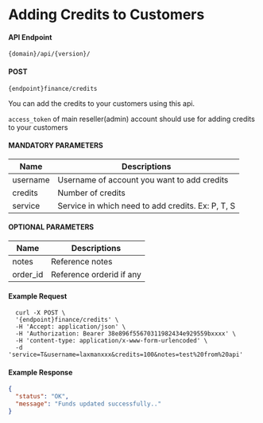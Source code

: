 # Adding Credits to Customers

#### API Endpoint

```
{domain}/api/{version}/
```

#### POST

```
{endpoint}finance/credits
```

You can add the credits to your customers using this api.

`access_token` of main reseller(admin) account should use for adding credits to your customers

#### MANDATORY PARAMETERS

| Name     | Descriptions                                      |
| -------- | ------------------------------------------------- |
| username | Username of account you want to add credits       |
| credits  | Number of credits                                 |
| service  | Service in which need to add credits. Ex: P, T, S |

#### OPTIONAL PARAMETERS

| Name     | Descriptions             |
| -------- | ------------------------ |
| notes    | Reference notes          |
| order_id | Reference orderid if any |

#### Example Request

```curl
  curl -X POST \
  '{endpoint}finance/credits' \
  -H 'Accept: application/json' \
  -H 'Authorization: Bearer 38e896f55670311982434e929559bxxxx' \
  -H 'content-type: application/x-www-form-urlencoded' \
  -d 'service=T&username=laxmanxxx&credits=100&notes=test%20from%20api'
```

#### Example Response

```json
{
  "status": "OK",
  "message": "Funds updated successfully.."
}
```
